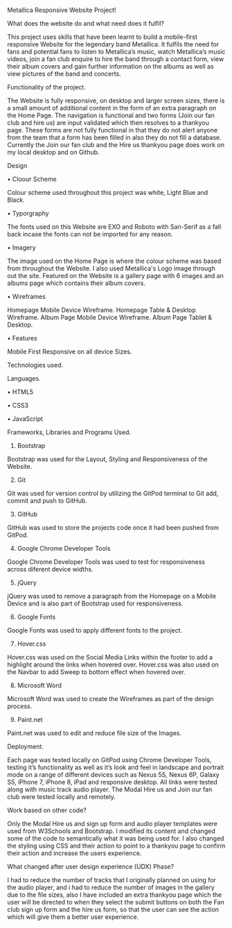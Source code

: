 Metallica Responsive Website Project!

What does the website do and what need does it fulfil?

This project uses skills that have been learnt to build a mobile-first responsive
Website for the legendary band Metallica. It fulfils the need for fans and potential
fans to listen to Metallica’s music, watch Metallica’s music videos, join a fan club
enquire to hire the band through a contact form, view their album covers and gain
further information on the albums as well as view pictures of the band and concerts.

Functionality of the project.

The Website is fully responsive, on desktop and larger screen sizes, there is a small
amount of additional content in the form of an extra paragraph on the Home Page.
The navigation is functional and two forms (Join our fan club and hire us) are input
validated which then resolves to a thankyou page. These forms are not fully
functional in that they do not alert anyone from the team that a form has been filled in
also they do not fill a database. Currently the Join our fan club and the Hire us
thankyou page does work on my local desktop and on Github.

Design

• Cloour Scheme

Colour scheme used throughout this project was white, Light Blue and Black.

• Typorgraphy

The fonts used on this Website are EXO and Roboto with San-Serif as a 
fall back incase the fonts can not be imported for any reason.

• Imagery

The image used on the Home Page is where the colour scheme was based from throughout 
the Website. I also used Metallica's Logo image through out the site. 
Featured on the Website is a gallery page with 6 images and an albums page which contains their album covers.

• Wireframes

Homepage Mobile Device Wireframe.
Homepage Table & Desktop Wireframe.
Album Page Mobile Device Wireframe.
Album Page Tablet & Desktop.

• Features

Mobile First Responsive on all device Sizes.

Technologies used.

Languages.

• HTML5

• CSS3

• JavaScript

Frameworks, Libraries and Programs Used.

1. Bootstrap

Bootstrap was used for the Layout, Styling and Responsiveness of the Website. 

2. Git

Git was used for version control by utilizing the GitPod terminal to Git add, commit and push to GitHub.

3. GitHub

GitHub was used to store the projects code once it had been pushed from GitPod.

4. Google Chrome Developer Tools

Google Chrome Developer Tools was used to test for responsiveness across diferent device widths. 

5. jQuery

jQuery was used to remove a paragraph from the Homepage on a Mobile Device and is also part of Bootstrap used for responsiveness. 

6. Google Fonts

Google Fonts was used to apply different fonts to the project.

7. Hover.css

Hover.css was used on the Social Media Links within the footer to add a highlight around the links when hovered over.
Hover.css was also used on the Navbar to add Sweep to bottom effect when hovered over.

8. Microsoft Word

Microsoft Word was used to create the Wireframes as part of the design process.

9. Paint.net

Paint.net was used to edit and reduce file size of the Images.

Deployment.

Each page was tested locally on GitPod using Chrome Developer Tools, testing it’s
functionality as well as it’s look and feel in landscape and portrait mode on a range of
different devices such as Nexus 5S, Nexus 6P, Galaxy S5, iPhone 7, iPhone 8, iPad
and responsive desktop. All links were tested along with music track audio player. The
Modal Hire us and Join our fan club were tested locally and remotely.

Work based on other code?

Only the Modal Hire us and sign up form and audio player templates were used from W3Schools and
Bootstrap. I modified its content and changed some of the code to semantically what
it was being used for. I also changed the styling using CSS and their action to point to
a thankyou page to confirm their action and increase the users experience.

What changed after user design experience (UDX) Phase?

I had to reduce the number of tracks that I originally planned on using for the audio
player, and i had to reduce the number of images in the gallery due to the file sizes, also I have included an extra thankyou page which the
user will be directed to when they select the submit buttons on both the Fan club
sign up form and the hire us form, so that the user can see the action which will give
them a better user experience.

